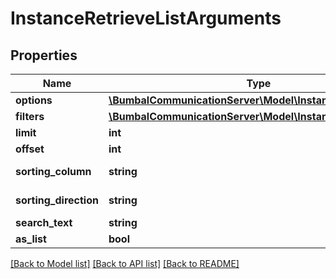 # InstanceRetrieveListArguments

## Properties
Name | Type | Description | Notes
------------ | ------------- | ------------- | -------------
**options** | [**\BumbalCommunicationServer\Model\InstanceOptionsModel**](InstanceOptionsModel.md) |  | [optional] 
**filters** | [**\BumbalCommunicationServer\Model\InstanceFiltersModel**](InstanceFiltersModel.md) |  | [optional] 
**limit** | **int** |  | [optional] 
**offset** | **int** |  | [optional] 
**sorting_column** | **string** | Sorting Column | [optional] 
**sorting_direction** | **string** | Sorting Direction | [optional] 
**search_text** | **string** |  | [optional] 
**as_list** | **bool** |  | [optional] 

[[Back to Model list]](../README.md#documentation-for-models) [[Back to API list]](../README.md#documentation-for-api-endpoints) [[Back to README]](../README.md)


